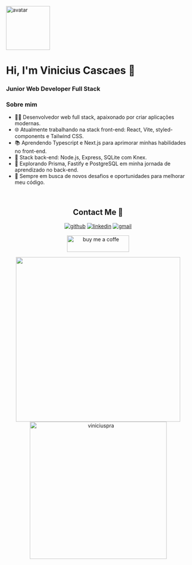 <img src="https://github.com/viniciuspra/viniciuspra/assets/93842439/e6912a1f-6082-47b3-aa8a-20579c0b4943" alt="avatar" width="120px"/>

# Hi, I'm Vinicius Cascaes 👋

<h3>Junior Web Developer Full Stack</h3>

### Sobre mim
- 👨‍💻 Desenvolvedor web full stack, apaixonado por criar aplicações modernas.
- 🌐 Atualmente trabalhando na stack front-end: React, Vite, styled-components e Tailwind CSS.
- 📚 Aprendendo Typescript e Next.js para aprimorar minhas habilidades no front-end.
- 🧰 Stack back-end: Node.js, Express, SQLite com Knex.
- 📖 Explorando Prisma, Fastify e PostgreSQL em minha jornada de aprendizado no back-end.
- 🚀 Sempre em busca de novos desafios e oportunidades para melhorar meu código.
<br>
<div align="center">
  
## Contact Me 🤝

<a href="https://github.com/viniciuspra" target="_blank"><img src="https://img.shields.io/badge/-viniciuspra-black?logo=github&style=flat-square" alt="github"/></a>
<a href="https://www.linkedin.com/in/www.linkedin.com/in/vinicius-cascaes-pra" target="_blank"><img src="https://img.shields.io/badge/-vinicius_cascaes_pra-blue?logo=linkedin&style=flat-square" alt="linkedin"></a>
<a href="mailto:vinicius.cascaesp@gmail.com"><img src="https://img.shields.io/badge/-vinicius.cascaesp@gmail.com-white?logo=gmail&style=flat-square" alt="gmail"/></a>
<br/><br/>
<a href="https://www.buymeacoffee.com/viniciuspra" target="_blank"><img src="https://cdn.buymeacoffee.com/buttons/v2/default-yellow.png" height="45" width="170" alt="buy me a coffe" /></a>
</div>

<div align="center">
  <a href="https://github.com/0xabdulkhalid/">
    <img src="https://github-readme-stats.vercel.app/api?username=viniciuspra&include_all_commits=true&count_private=true&show_icons=true&line_height=20&title_color=7A7ADB&icon_color=2234AE&text_color=D3D3D3&bg_color=0,000000,130F40" width="450"/>
    <img src="https://github-readme-stats.vercel.app/api/top-langs?username=viniciuspra&show_icons=true&locale=en&layout=compact&line_height=20&title_color=7A7ADB&icon_color=2234AE&text_color=D3D3D3&bg_color=0,000000,130F40" width="375" alt="viniciuspra"/>
  </a>
</div>
